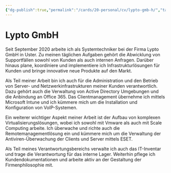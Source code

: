 ```yaml
---
{"dg-publish":true,"permalink":"/cards/20-personal/cv/lypto-gmb-h/","tags":["CV, counted"]}
---
```



# Lypto GmbH

Seit September 2020 arbeite ich als Systemtechniker bei der Firma Lypto GmbH in Uster. Zu meinen täglichen Aufgaben gehört die Abwicklung von Supportfällen sowohl von Kunden als auch internen Anfragen. Darüber hinaus plane, koordiniere und implementiere ich Infrastrukturlösungen für Kunden und bringe innovative neue Produkte auf den Markt.

Als Teil meiner Arbeit bin ich auch für die Administration und den Betrieb von Server- und Netzwerkinfrastrukturen meiner Kunden verantwortlich. Dazu gehört auch die Verwaltung von Active Directory Umgebungen und die Anbindung an Office 365. Das Clientmanagement übernehme ich mittels Microsoft Intune und ich kümmere mich um die Installation und Konfiguration von VoIP-Systemen.

Ein weiterer wichtiger Aspekt meiner Arbeit ist der Aufbau von komplexen Virtualisierungslösungen, wobei ich sowohl mit Vmware als auch mit Scale Computing arbeite. Ich überwache und richte auch die Remotemanagementlösung ein und kümmere mich um die Verwaltung der Antiviren-Überwachung der Clients und Server mittels ESET.

Als Teil meines Verantwortungsbereichs verwalte ich auch das IT-Inventar und trage die Verantwortung für das interne Lager. Weiterhin pflege ich Kundendokumentationen und arbeite aktiv an der Gestaltung der Firmenphilosophie mit.